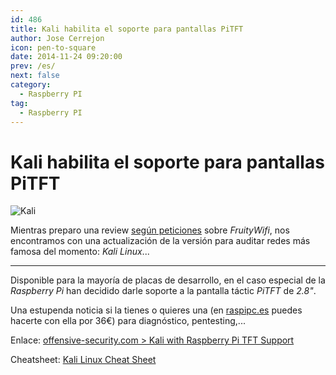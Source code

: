 ```yaml
---
id: 486
title: Kali habilita el soporte para pantallas PiTFT
author: Jose Cerrejon
icon: pen-to-square
date: 2014-11-24 09:20:00
prev: /es/
next: false
category:
  - Raspberry PI
tag:
  - Raspberry PI
---
```


# Kali habilita el soporte para pantallas PiTFT

![Kali](/images/2014/11/kali.png)

Mientras preparo una review [según peticiones](/post.php?id=478) sobre *FruityWifi*, nos encontramos con una actualización de la versión para auditar redes más famosa del momento: *Kali Linux*...

- - -
Disponible para la mayoría de placas de desarrollo, en el caso especial de la *Raspberry Pi* han decidido darle soporte a la pantalla táctic *PiTFT* de *2.8"*.

Una estupenda noticia si la tienes o quieres una (en [raspipc.es](http://www.raspipc.es/public/home/index.php?ver=tienda&accion=verArticulo&idProducto=1136) puedes hacerte con ella por 36€) para diagnóstico, pentesting,...

Enlace: [offensive-security.com > Kali with Raspberry Pi TFT Support](https://www.offensive-security.com/kali-linux/kali-with-raspberry-pi-tft-support/)

Cheatsheet: [Kali Linux Cheat Sheet](https://comparite.ch/kalics)